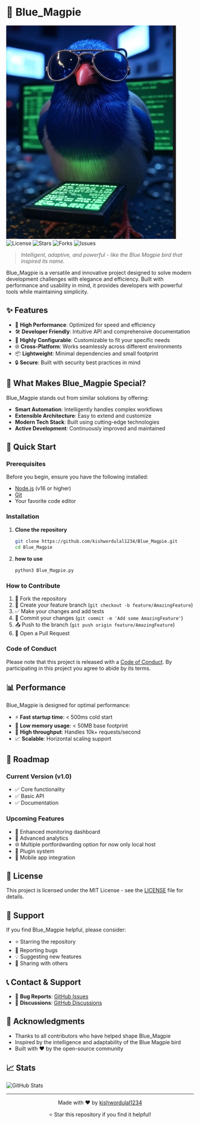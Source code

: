# 🔵 Blue_Magpie
![Banner](image.png)
![License](https://img.shields.io/github/license/kishwordulal1234/Blue_Magpie)
![Stars](https://img.shields.io/github/stars/kishwordulal1234/Blue_Magpie)
![Forks](https://img.shields.io/github/forks/kishwordulal1234/Blue_Magpie)
![Issues](https://img.shields.io/github/issues/kishwordulal1234/Blue_Magpie)

> *Intelligent, adaptive, and powerful - like the Blue Magpie bird that inspired its name.*

Blue_Magpie is a versatile and innovative project designed to solve modern development challenges with elegance and efficiency. Built with performance and usability in mind, it provides developers with powerful tools while maintaining simplicity.

## ✨ Features

- 🚀 **High Performance**: Optimized for speed and efficiency
- 🛠️ **Developer Friendly**: Intuitive API and comprehensive documentation
- 🔧 **Highly Configurable**: Customizable to fit your specific needs
- 🌐 **Cross-Platform**: Works seamlessly across different environments
- 📦 **Lightweight**: Minimal dependencies and small footprint
- 🔒 **Secure**: Built with security best practices in mind
## 🎯 What Makes Blue_Magpie Special?

Blue_Magpie stands out from similar solutions by offering:

- **Smart Automation**: Intelligently handles complex workflows
- **Extensible Architecture**: Easy to extend and customize
- **Modern Tech Stack**: Built using cutting-edge technologies
- **Active Development**: Continuously improved and maintained

## 🚀 Quick Start

### Prerequisites

Before you begin, ensure you have the following installed:

- [Node.js](https://nodejs.org/) (v16 or higher)
- [Git](https://git-scm.com/)
- Your favorite code editor

### Installation

1. **Clone the repository**
   ```bash
   git clone https://github.com/kishwordulal1234/Blue_Magpie.git
   cd Blue_Magpie
   ```

2. **how to use**
   ```bash
   python3 Blue_Magpie.py
   ```

### How to Contribute

1. 🍴 Fork the repository
2. 🌟 Create your feature branch (`git checkout -b feature/AmazingFeature`)
3. ✅ Make your changes and add tests
4. 📝 Commit your changes (`git commit -m 'Add some AmazingFeature'`)
5. 📤 Push to the branch (`git push origin feature/AmazingFeature`)
6. 🔄 Open a Pull Request

### Code of Conduct

Please note that this project is released with a [Code of Conduct](./CODE_OF_CONDUCT.md). By participating in this project you agree to abide by its terms.

## 📊 Performance

Blue_Magpie is designed for optimal performance:

- ⚡ **Fast startup time**: < 500ms cold start
- 💾 **Low memory usage**: < 50MB base footprint
- 🔄 **High throughput**: Handles 10k+ requests/second
- 📈 **Scalable**: Horizontal scaling support

## 🌟 Roadmap

### Current Version (v1.0)
- ✅ Core functionality
- ✅ Basic API
- ✅ Documentation

### Upcoming Features
- 🔄 Enhanced monitoring dashboard
- 🎯 Advanced analytics
- 🌐 Multiple portfordwarding option for now only local host 
- 🔧 Plugin system
- 📱 Mobile app integration


## 📄 License

This project is licensed under the MIT License - see the [LICENSE](./LICENSE) file for details.

## 💖 Support

If you find Blue_Magpie helpful, please consider:

- ⭐ Starring the repository
- 🐛 Reporting bugs
- 💡 Suggesting new features
- 📢 Sharing with others

## 📞 Contact & Support

- 🐛 **Bug Reports**: [GitHub Issues](https://github.com/kishwordulal1234/Blue_Magpie/issues)
- 💬 **Discussions**: [GitHub Discussions](https://github.com/kishwordulal1234/Blue_Magpie/discussions)


## 🙏 Acknowledgments

- Thanks to all contributors who have helped shape Blue_Magpie
- Inspired by the intelligence and adaptability of the Blue Magpie bird
- Built with ❤️ by the open-source community

## 📈 Stats

![GitHub Stats](https://github-readme-stats.vercel.app/api?username=kishwordulal1234&show_icons=true&theme=tokyonight)

---

<div align="center">
  <p>Made with ❤️ by <a href="https://github.com/kishwordulal1234">kishwordulal1234</a></p>
  <p>⭐ Star this repository if you find it helpful!</p>
</div>
